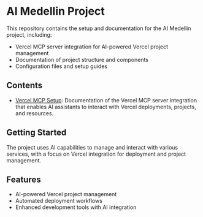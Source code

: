 # AI Medellin Project

This repository contains the setup and documentation for the AI Medellin project, including:

- Vercel MCP server integration for AI-powered Vercel project management
- Documentation of project structure and components
- Configuration files and setup guides

## Contents

- [Vercel MCP Setup](./vercel-mcp-setup.md): Documentation of the Vercel MCP server integration that enables AI assistants to interact with Vercel deployments, projects, and resources.

## Getting Started

The project uses AI capabilities to manage and interact with various services, with a focus on Vercel integration for deployment and project management.

## Features

- AI-powered Vercel project management
- Automated deployment workflows
- Enhanced development tools with AI integration